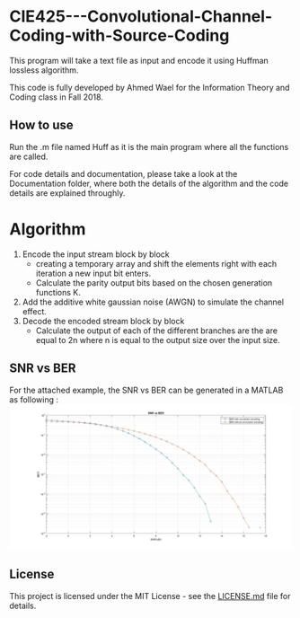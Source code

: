 # CIE425---Convolutional-Channel-Coding-with-Source-Coding
This program will take a text file as input and encode it using Huffman lossless algorithm.

This code is fully developed by Ahmed Wael for the Information Theory and Coding class in Fall 2018.

## How to use
Run the .m file named Huff as it is the main program where all the functions are called.

For code details and documentation, please take a look at the Documentation folder, where both the details of the algorithm and the code details are explained throughly. 


# Algorithm

1. Encode the input stream block by block
    - creating a temporary array and shift the elements right with each
iteration a new input bit enters.
    - Calculate the parity output bits based on the chosen generation
functions K.
2. Add the additive white gaussian noise (AWGN) to simulate the channel
effect.
3. Decode the encoded stream block by block
    - Calculate the output of each of the different branches are the are equal
to 2n where n is equal to the output size over the input size.

## SNR vs BER

For the attached example, the SNR vs BER can be generated in a MATLAB as following :
![alt text](https://raw.githubusercontent.com/ahmedwael19//CIE425---Convolutional-Channel-Coding-with-Source-Coding/master/SNR%20vs%20BER.jpg)




## License

This project is licensed under the MIT License - see the [LICENSE.md](LICENSE.md) file for details.
